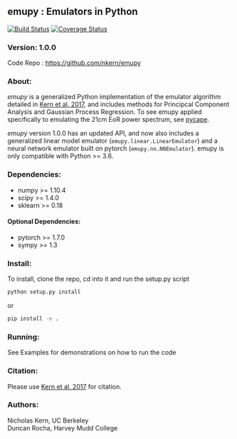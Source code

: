 ## emupy : Emulators in Python
[![Build Status](https://travis-ci.com/nkern/emupy.svg?branch=master)](https://travis-ci.org/nkern/emupy)
[![Coverage Status](https://coveralls.io/repos/github/nkern/emupy/badge.svg?branch=master)](https://coveralls.io/github/nkern/emupy?branch=master)

### Version: 1.0.0
Code Repo : https://github.com/nkern/emupy

### About:
*emupy* is a generalized Python implementation of the emulator algorithm detailed in [Kern et al. 2017](https://arxiv.org/abs/1705.04688),
and includes methods for Principcal Component Analysis and Gaussian Process Regression. To see emupy applied specifically to emulating the 21cm EoR power spectrum, see [pycape](https://github.com/nkern/pycape).

*emupy* version 1.0.0 has an updated API, and now also includes a generalized linear model emulator (`emupy.linear.LinearEmulator`) and a neural network emulator built on pytorch (`emupy.nn.NNEmulator`).
emupy is only compatible with Python >= 3.6.


### Dependencies:
- numpy >= 1.10.4
- scipy >= 1.4.0
- sklearn >= 0.18

#### Optional Dependencies:
- pytorch >= 1.7.0
- sympy >= 1.3

### Install:
To install, clone the repo, cd into it and run the setup.py script
```bash
python setup.py install
```
or
```bash
pip install -e .
```

### Running:
See Examples for demonstrations on how to run the code

### Citation:
Please use [Kern et al. 2017](https://arxiv.org/abs/1705.04688) for citation.

### Authors:
Nicholas Kern, UC Berkeley
<br>
Duncan Rocha, Harvey Mudd College
